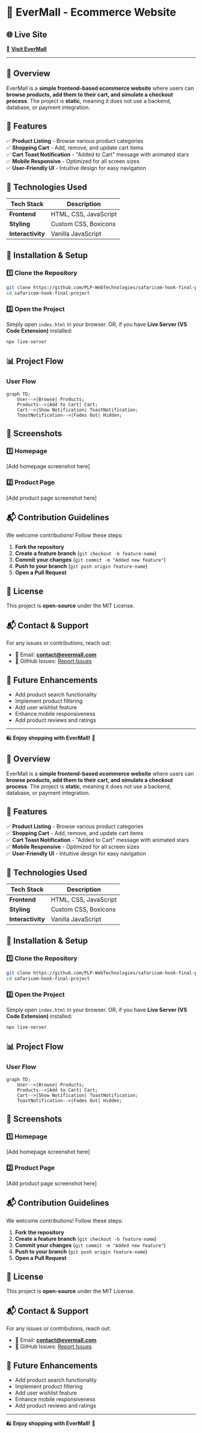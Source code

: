# 🛒 EverMall - Ecommerce Website

## 🌐 Live Site  
🔗 **[Visit EverMall](https://evermall.netlify.app)**  

---


## 🌟 Overview

EverMall is a **simple frontend-based ecommerce website** where users can **browse products, add them to their cart, and simulate a checkout process**. The project is **static**, meaning it does not use a backend, database, or payment integration.

## 🎯 Features

✅ **Product Listing** - Browse various product categories  
✅ **Shopping Cart** - Add, remove, and update cart items  
✅ **Cart Toast Notification** - "Added to Cart" message with animated stars  
✅ **Mobile Responsive** - Optimized for all screen sizes  
✅ **User-Friendly UI** - Intuitive design for easy navigation  

## 🔧 Technologies Used

| Tech Stack | Description |
|------------|-------------|
| **Frontend** | HTML, CSS, JavaScript |
| **Styling** | Custom CSS, Boxicons |
| **Interactivity** | Vanilla JavaScript |

## 🚀 Installation & Setup

### 1️⃣ Clone the Repository
```sh
git clone https://github.com/PLP-WebTechnologies/safaricom-hook-final-project-and-deployment-week-8-J-Nyarangi.git
cd safaricom-hook-final-project
```

### 2️⃣ Open the Project
Simply open `index.html` in your browser.
OR, if you have **Live Server (VS Code Extension)** installed:

```sh
npx live-server
```

## 📊 Project Flow

### User Flow

```mermaid
graph TD;
    User-->|Browse| Products;
    Products-->|Add to Cart| Cart;
    Cart-->|Show Notification| ToastNotification;
    ToastNotification-->|Fades Out| Hidden;
```

## 🎨 Screenshots

### 1️⃣ Homepage
[Add homepage screenshot here]

### 2️⃣ Product Page
[Add product page screenshot here]

## 📬 Contribution Guidelines

We welcome contributions! Follow these steps:

1. **Fork the repository**
2. **Create a feature branch** (`git checkout -b feature-name`)
3. **Commit your changes** (`git commit -m "Added new feature"`)
4. **Push to your branch** (`git push origin feature-name`)
5. **Open a Pull Request**

## 📜 License

This project is **open-source** under the MIT License.

## 📬 Contact & Support

For any issues or contributions, reach out:
- 📧 Email: **contact@evermall.com**
- 📌 GitHub Issues: [Report Issues](link-to-issues)

## 🚀 Future Enhancements

- Add product search functionality
- Implement product filtering
- Add user wishlist feature
- Enhance mobile responsiveness
- Add product reviews and ratings

---

🛍️ **Enjoy shopping with EverMall!** 🚀

## 🌟 Overview

EverMall is a **simple frontend-based ecommerce website** where users can **browse products, add them to their cart, and simulate a checkout process**. The project is **static**, meaning it does not use a backend, database, or payment integration.

## 🎯 Features

✅ **Product Listing** - Browse various product categories  
✅ **Shopping Cart** - Add, remove, and update cart items  
✅ **Cart Toast Notification** - "Added to Cart" message with animated stars  
✅ **Mobile Responsive** - Optimized for all screen sizes  
✅ **User-Friendly UI** - Intuitive design for easy navigation  

## 🔧 Technologies Used

| Tech Stack | Description |
|------------|-------------|
| **Frontend** | HTML, CSS, JavaScript |
| **Styling** | Custom CSS, Boxicons |
| **Interactivity** | Vanilla JavaScript |

## 🚀 Installation & Setup

### 1️⃣ Clone the Repository
```sh
git clone https://github.com/PLP-WebTechnologies/safaricom-hook-final-project-and-deployment-week-8-J-Nyarangi.git
cd safaricom-hook-final-project
```

### 2️⃣ Open the Project
Simply open `index.html` in your browser.
OR, if you have **Live Server (VS Code Extension)** installed:

```sh
npx live-server
```

## 📊 Project Flow

### User Flow

```mermaid
graph TD;
    User-->|Browse| Products;
    Products-->|Add to Cart| Cart;
    Cart-->|Show Notification| ToastNotification;
    ToastNotification-->|Fades Out| Hidden;
```

## 🎨 Screenshots

### 1️⃣ Homepage
[Add homepage screenshot here]

### 2️⃣ Product Page
[Add product page screenshot here]

## 📬 Contribution Guidelines

We welcome contributions! Follow these steps:

1. **Fork the repository**
2. **Create a feature branch** (`git checkout -b feature-name`)
3. **Commit your changes** (`git commit -m "Added new feature"`)
4. **Push to your branch** (`git push origin feature-name`)
5. **Open a Pull Request**

## 📜 License

This project is **open-source** under the MIT License.

## 📬 Contact & Support

For any issues or contributions, reach out:
- 📧 Email: **contact@evermall.com**
- 📌 GitHub Issues: [Report Issues](link-to-issues)

## 🚀 Future Enhancements

- Add product search functionality
- Implement product filtering
- Add user wishlist feature
- Enhance mobile responsiveness
- Add product reviews and ratings

---

🛍️ **Enjoy shopping with EverMall!** 🚀
